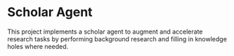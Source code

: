 # Scholar Agent

This project implements a scholar agent to augment and accelerate research tasks by performing background research and filling in knowledge holes where needed.